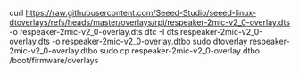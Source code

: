 curl https://raw.githubusercontent.com/Seeed-Studio/seeed-linux-dtoverlays/refs/heads/master/overlays/rpi/respeaker-2mic-v2_0-overlay.dts -o respeaker-2mic-v2_0-overlay.dts
dtc -I dts respeaker-2mic-v2_0-overlay.dts -o respeaker-2mic-v2_0-overlay.dtbo
sudo dtoverlay respeaker-2mic-v2_0-overlay.dtbo
sudo cp respeaker-2mic-v2_0-overlay.dtbo /boot/firmware/overlays